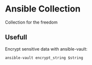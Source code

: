 # Ansible Collection

Collection for the freedom

## Usefull

Encrypt sensitive data with ansible-vault:

```shell
ansible-vault encrypt_string $string
```